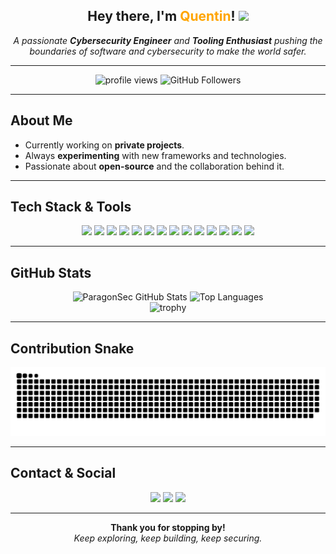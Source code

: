 <!-- Fancy banner (host your own image or use a link to an image you like) -->
<div align="center">
  <h2>Hey there, I'm <span style="color: #FFA500;">Quentin</span>! <img src="https://em-content.zobj.net/thumbs/120/apple/354/waving-hand_1f44b.png" width="35"/></h2>
</div>

<p align="center">
  <em>
    A passionate <strong>Cybersecurity Engineer</strong> and <strong>Tooling Enthusiast</strong> pushing the boundaries of software and cybersecurity to make the world safer.
  </em>
</p>

---
<!-- Badges Section -->
<div align="center">
  <!-- Profile Views -->
  <img src="https://komarev.com/ghpvc/?username=paragonsec&style=for-the-badge&color=brightgreen" alt="profile views"/>
  <!-- GitHub followers -->
  <img src="https://img.shields.io/github/followers/paragonsec?style=for-the-badge" alt="GitHub Followers"/>
</div>

---

## About Me

- Currently working on **private projects**.
- Always **experimenting** with new frameworks and technologies.
- Passionate about **open-source** and the collaboration behind it.

---

## Tech Stack & Tools

<p align="center">
  <!-- Operating Systems -->
  <img src="https://img.shields.io/badge/OS-Linux-E95420?style=flat-square&logo=linux&logoColor=white" />
  <img src="https://img.shields.io/badge/OS-Windows-0078D6?style=flat-square&logo=windows&logoColor=white" />

  <!-- Languages -->
  <img src="https://img.shields.io/badge/Code-Python-3776AB?style=flat-square&logo=python&logoColor=white" />
  <img src="https://img.shields.io/badge/Code-Go-00ADD8?style=flat-square&logo=go&logoColor=white" />
  <img src="https://img.shields.io/badge/Code-JavaScript-F7DF1E?style=flat-square&logo=javascript&logoColor=black" />
  
  <!-- Tools -->
  <img src="https://img.shields.io/badge/Tools-Docker-2496ED?style=flat-square&logo=docker&logoColor=white" />
  <img src="https://img.shields.io/badge/Tools-Kubernetes-326CE5?style=flat-square&logo=kubernetes&logoColor=white" />
  <img src="https://img.shields.io/badge/Tools-Terraform-844FBA?style=flat-square&logo=terraform&logoColor=white" />
  <img src="https://img.shields.io/badge/Tools-HashiCorp%20Vault-222222?style=flat-square&logo=vault&logoColor=white" />
  
  <!-- Cloud -->
  <img src="https://img.shields.io/badge/Cloud-AWS-232F3E?style=flat-square&logo=amazon-aws&logoColor=white" />
  <img src="https://img.shields.io/badge/Cloud-GCP-4285F4?style=flat-square&logo=google-cloud&logoColor=white" />

  <!-- Security Tools -->
  <img src="https://img.shields.io/badge/Security-Wireshark-1679A7?style=flat-square&logo=wireshark&logoColor=white" />
  <img src="https://img.shields.io/badge/Security-Nmap-003399?style=flat-square&logo=nmap&logoColor=white" />
  <img src="https://img.shields.io/badge/Security-Burp%20Suite-F57A22?style=flat-square&logo=burp-suite&logoColor=white" />
</p>

---

## GitHub Stats

<div align="center">
  <img src="https://github-readme-stats.vercel.app/api?username=paragonsec&show_icons=true&theme=radical" alt="ParagonSec GitHub Stats" height="180em" />
  <img src="https://github-readme-stats.vercel.app/api/top-langs/?username=paragonsec&layout=compact&theme=radical" alt="Top Languages" height="180em" />
</div>

<div align="center">
  <img src="https://github-profile-trophy.vercel.app/?username=paragonsec&theme=darkhub&row=1&no-frame=true&margin-w=15&no-bg=true" alt="trophy" />
</div>

---

## Contribution Snake

<p align="center">
  <!-- If you want the Snake graph, you need a GitHub Action that updates it. 
       This link uses a popular snake action under an existing user. 
       Replace it if you set up your own workflow. -->
  <img src="https://github.com/Platane/snk/raw/output/github-contribution-grid-snake.svg" alt="Contribution Snake Animation"/>
</p>

---

## Contact & Social

<p align="center">
  <!-- GitHub -->
  <a href="https://github.com/paragonsec" target="_blank"><img src="https://img.shields.io/badge/GitHub-%23121011.svg?&style=for-the-badge&logo=github&logoColor=white" /></a>
  <!-- LinkedIn (Replace your-linkedIn-username) -->
  <a href="https://linkedin.com/in/quentinrh" target="_blank"><img src="https://img.shields.io/badge/LinkedIn-0077B5.svg?&style=for-the-badge&logo=linkedin&logoColor=white" /></a>
  <!-- Twitter (Replace your_twitter_handle) -->
  <a href="https://twitter.com/paragonsec" target="_blank"><img src="https://img.shields.io/badge/twitter-1DA1F2.svg?&style=for-the-badge&logo=twitter&logoColor=white" /></a>

---

<p align="center">
  <strong>Thank you for stopping by!</strong>
  <br/>
  <em>Keep exploring, keep building, keep securing.</em>
</p>
